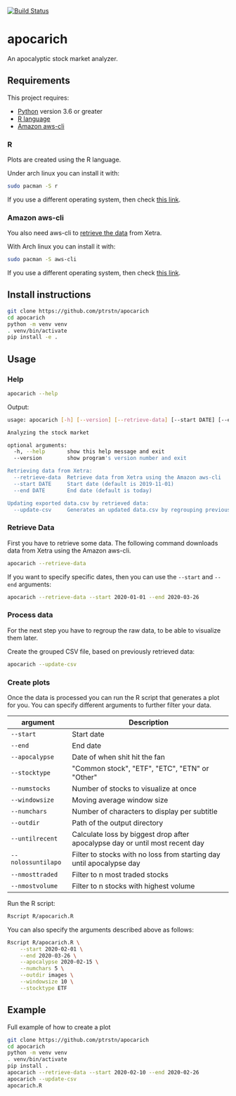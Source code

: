 [![Build Status](https://travis-ci.com/ptrstn/apocarich.svg?branch=master)](https://travis-ci.com/ptrstn/apocarich)

# apocarich

An apocalyptic stock market analyzer. 

## Requirements

This project requires:
- [Python](https://www.python.org/) version 3.6 or greater
- [R language](https://www.r-project.org/about.html)
- [Amazon aws-cli](https://aws.amazon.com/de/cli/)

### R

Plots are created using the R language. 

Under arch linux you can install it with:

```bash
sudo pacman -S r
```

If you use a different operating system, then check [this link](https://www.r-project.org/about.html). 

### Amazon aws-cli

You also need aws-cli to [retrieve the data](https://github.com/Deutsche-Boerse/dbg-pds) from Xetra.

With Arch linux you can install it with:

```bash
sudo pacman -S aws-cli
```

If you use a different operating system, then check [this link](https://docs.aws.amazon.com/de_de/cli/latest/userguide/cli-chap-install.html). 


## Install instructions

```bash
git clone https://github.com/ptrstn/apocarich
cd apocarich
python -m venv venv
. venv/bin/activate
pip install -e .
```

## Usage

### Help

```bash
apocarich --help
```

Output:

```bash
usage: apocarich [-h] [--version] [--retrieve-data] [--start DATE] [--end DATE] [--update-csv]

Analyzing the stock market

optional arguments:
  -h, --help       show this help message and exit
  --version        show program's version number and exit

Retrieving data from Xetra:
  --retrieve-data  Retrieve data from Xetra using the Amazon aws-cli
  --start DATE     Start date (default is 2019-11-01)
  --end DATE       End date (default is today)

Updating exported data.csv by retrieved data:
  --update-csv     Generates an updated data.csv by regrouping previously retrieved data
```

### Retrieve Data

First you have to retrieve some data. The following command downloads data from Xetra using the Amazon aws-cli.

```bash
apocarich --retrieve-data
```

If you want to specify specific dates, then you can use the ```--start``` and ```--end``` arguments:


```bash
apocarich --retrieve-data --start 2020-01-01 --end 2020-03-26
```

### Process data

For the next step you have to regroup the raw data, to be able to visualize them later.

Create the grouped CSV file, based on previously retrieved data:

```bash
apocarich --update-csv
```

### Create plots

Once the data is processed you can run the R script that generates a plot for you.
You can specify different arguments to further filter your data.

| argument               | Description                                                                  |
|------------------------|------------------------------------------------------------------------------|
| ```--start```          | Start date                                                                   |
| ```--end```            | End date                                                                     |
| ```--apocalypse```     | Date of when shit hit the fan                                                |
| ```--stocktype```      | "Common stock", "ETF", "ETC", "ETN" or "Other"                               |
| ```--numstocks```      | Number of stocks to visualize at once                                        |
| ```--windowsize```     | Moving average window size                                                   |
| ```--numchars```       | Number of characters to display per subtitle                                 |
| ```--outdir```         | Path of the output directory                                                 |
| ```--untilrecent```    | Calculate loss by biggest drop after apocalypse day or until most recent day |
| ```--nolossuntilapo``` | Filter to stocks with no loss from starting day until apocalypse day         |
| ```--nmosttraded```    | Filter to n most traded stocks                                               |
| ```--nmostvolume```    | Filter to n stocks with highest volume                                       |

Run the R script:

```bash
Rscript R/apocarich.R 
```

You can also specify the arguments described above as follows:

```bash
Rscript R/apocarich.R \
    --start 2020-02-01 \
    --end 2020-03-26 \
    --apocalypse 2020-02-15 \
    --numchars 5 \
    --outdir images \
    --windowsize 10 \
    --stocktype ETF
```

## Example

Full example of how to create a plot

```bash
git clone https://github.com/ptrstn/apocarich
cd apocarich
python -m venv venv
. venv/bin/activate
pip install .
apocarich --retrieve-data --start 2020-02-10 --end 2020-02-26
apocarich --update-csv
apocarich.R
```
